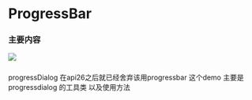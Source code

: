 # ProgressBar

### 主要内容
![](https://github.com/leon5458/ProgressBar/tree/master/ProgressBar)

###
progressDialog 在api26之后就已经舍弃该用progressbar
这个demo 主要是progressdialog 的工具类 以及使用方法

